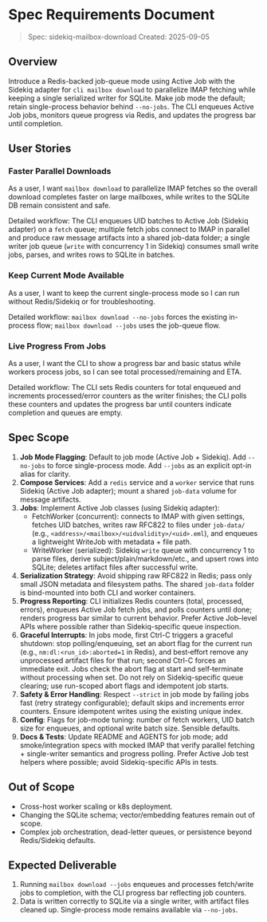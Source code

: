 # Spec Requirements Document

> Spec: sidekiq-mailbox-download
> Created: 2025-09-05

## Overview

Introduce a Redis-backed job-queue mode using Active Job with the Sidekiq adapter for `cli mailbox download` to parallelize IMAP fetching while keeping a single serialized writer for SQLite. Make job mode the default; retain single-process behavior behind `--no-jobs`. The CLI enqueues Active Job jobs, monitors queue progress via Redis, and updates the progress bar until completion.

## User Stories

### Faster Parallel Downloads

As a user, I want `mailbox download` to parallelize IMAP fetches so the overall download completes faster on large mailboxes, while writes to the SQLite DB remain consistent and safe.

Detailed workflow: The CLI enqueues UID batches to Active Job (Sidekiq adapter) on a `fetch` queue; multiple fetch jobs connect to IMAP in parallel and produce raw message artifacts into a shared job-data folder; a single writer job queue (`write` with concurrency 1 in Sidekiq) consumes small write jobs, parses, and writes rows to SQLite in batches.

### Keep Current Mode Available

As a user, I want to keep the current single-process mode so I can run without Redis/Sidekiq or for troubleshooting.

Detailed workflow: `mailbox download --no-jobs` forces the existing in-process flow; `mailbox download --jobs` uses the job-queue flow.

### Live Progress From Jobs

As a user, I want the CLI to show a progress bar and basic status while workers process jobs, so I can see total processed/remaining and ETA.

Detailed workflow: The CLI sets Redis counters for total enqueued and increments processed/error counters as the writer finishes; the CLI polls these counters and updates the progress bar until counters indicate completion and queues are empty.

## Spec Scope

1. **Job Mode Flagging**: Default to job mode (Active Job + Sidekiq). Add `--no-jobs` to force single-process mode. Add `--jobs` as an explicit opt-in alias for clarity.
2. **Compose Services**: Add a `redis` service and a `worker` service that runs Sidekiq (Active Job adapter); mount a shared `job-data` volume for message artifacts.
3. **Jobs**: Implement Active Job classes (using Sidekiq adapter):
   - FetchWorker (concurrent): connects to IMAP with given settings, fetches UID batches, writes raw RFC822 to files under `job-data/` (e.g., `<address>/<mailbox>/<uidvalidity>/<uid>.eml`), and enqueues a lightweight WriteJob with metadata + file path.
   - WriteWorker (serialized): Sidekiq `write` queue with concurrency 1 to parse files, derive subject/plain/markdown/etc., and upsert rows into SQLite; deletes artifact files after successful write.
4. **Serialization Strategy**: Avoid shipping raw RFC822 in Redis; pass only small JSON metadata and filesystem paths. The shared `job-data` folder is bind-mounted into both CLI and worker containers.
5. **Progress Reporting**: CLI initializes Redis counters (total, processed, errors), enqueues Active Job fetch jobs, and polls counters until done; renders progress bar similar to current behavior. Prefer Active Job–level APIs where possible rather than Sidekiq-specific queue inspection.
6. **Graceful Interrupts**: In jobs mode, first Ctrl-C triggers a graceful shutdown: stop polling/enqueuing, set an abort flag for the current run (e.g., `nm:dl:<run_id>:aborted=1` in Redis), and best‑effort remove any unprocessed artifact files for that run; second Ctrl-C forces an immediate exit. Jobs check the abort flag at start and self‑terminate without processing when set. Do not rely on Sidekiq-specific queue clearing; use run-scoped abort flags and idempotent job starts.
6. **Safety & Error Handling**: Respect `--strict` in job mode by failing jobs fast (retry strategy configurable); default skips and increments error counters. Ensure idempotent writes using the existing unique index.
7. **Config**: Flags for job-mode tuning: number of fetch workers, UID batch size for enqueues, and optional write batch size. Sensible defaults.
8. **Docs & Tests**: Update README and AGENTS for job mode; add smoke/integration specs with mocked IMAP that verify parallel fetching + single-writer semantics and progress polling. Prefer Active Job test helpers where possible; avoid Sidekiq-specific APIs in tests.

## Out of Scope

- Cross-host worker scaling or k8s deployment.
- Changing the SQLite schema; vector/embedding features remain out of scope.
- Complex job orchestration, dead-letter queues, or persistence beyond Redis/Sidekiq defaults.

## Expected Deliverable

1. Running `mailbox download --jobs` enqueues and processes fetch/write jobs to completion, with the CLI progress bar reflecting job counters.
2. Data is written correctly to SQLite via a single writer, with artifact files cleaned up. Single-process mode remains available via `--no-jobs`.
